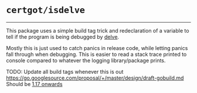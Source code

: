 # `certgot/isdelve`

---

This package uses a simple build tag trick and redeclaration of a variable to tell if the program is being debugged by
[delve](https://github.com/go-delve/delve).

Mostly this is just used to catch panics in release code, while letting panics fall through when debugging. This is 
easier to read a stack trace printed to console compared to whatever the logging library/package prints.

TODO: Update all build tags whenever this is out https://go.googlesource.com/proposal/+/master/design/draft-gobuild.md
Should be [1.17 onwards](https://tip.golang.org/doc/go1.17#build-lines)